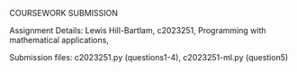 COURSEWORK SUBMISSION

Assignment Details:
Lewis Hill-Bartlam,
c2023251,
Programming with mathematical applications,

Submission files:
c2023251.py (questions1-4),
c2023251-ml.py (question5)
